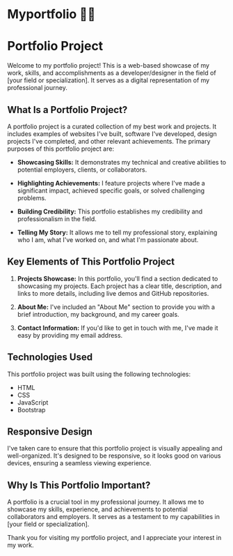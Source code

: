 # Myportfolio 👨‍💻
# Portfolio Project

Welcome to my portfolio project! This is a web-based showcase of my work, skills, and accomplishments as a developer/designer in the field of [your field or specialization]. It serves as a digital representation of my professional journey.

## What Is a Portfolio Project?

A portfolio project is a curated collection of my best work and projects. It includes examples of websites I've built, software I've developed, design projects I've completed, and other relevant achievements. The primary purposes of this portfolio project are:

- **Showcasing Skills:** It demonstrates my technical and creative abilities to potential employers, clients, or collaborators.

- **Highlighting Achievements:** I feature projects where I've made a significant impact, achieved specific goals, or solved challenging problems.

- **Building Credibility:** This portfolio establishes my credibility and professionalism in the field.

- **Telling My Story:** It allows me to tell my professional story, explaining who I am, what I've worked on, and what I'm passionate about.

## Key Elements of This Portfolio Project

1. **Projects Showcase:** In this portfolio, you'll find a section dedicated to showcasing my projects. Each project has a clear title, description, and links to more details, including live demos and GitHub repositories.

2. **About Me:** I've included an "About Me" section to provide you with a brief introduction, my background, and my career goals.

3. **Contact Information:** If you'd like to get in touch with me, I've made it easy by providing my email address.


## Technologies Used

This portfolio project was built using the following technologies:
- HTML
- CSS
- JavaScript
- Bootstrap

## Responsive Design

I've taken care to ensure that this portfolio project is visually appealing and well-organized. It's designed to be responsive, so it looks good on various devices, ensuring a seamless viewing experience.

## Why Is This Portfolio Important?

A portfolio is a crucial tool in my professional journey. It allows me to showcase my skills, experience, and achievements to potential collaborators and employers. It serves as a testament to my capabilities in [your field or specialization].

Thank you for visiting my portfolio project, and I appreciate your interest in my work.
